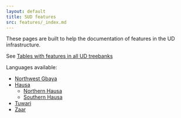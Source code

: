 ```yaml
---
layout: default
title: SUD features
src: features/_index.md
---
```


These pages are built to help the documentation of features in the UD infrastructure.

See [Tables with features in all UD treebanks](https://tables.grew.fr/?data=ud_feats/FEATS)

Languages available:

 - [Northwest Gbaya](./gya)
 - [Hausa](./ha)
   - [Northern Hausa](./ha_north)
   - [Southern Hausa](./ha_south)
 - [Tuwari](./tww)
 - [Zaar](./say)
